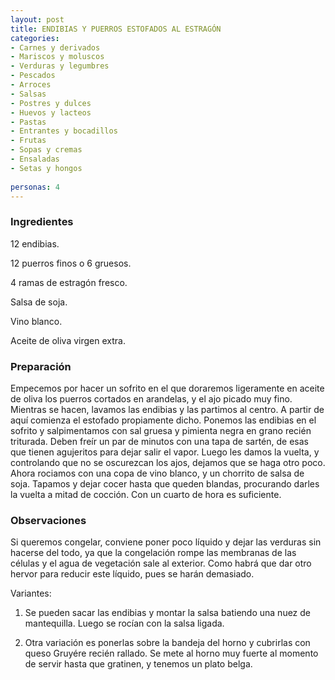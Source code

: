 ```yaml
---
layout: post
title: ENDIBIAS Y PUERROS ESTOFADOS AL ESTRAGÓN
categories:
- Carnes y derivados
- Mariscos y moluscos
- Verduras y legumbres
- Pescados
- Arroces
- Salsas
- Postres y dulces
- Huevos y lacteos
- Pastas
- Entrantes y bocadillos
- Frutas
- Sopas y cremas
- Ensaladas
- Setas y hongos
 
personas: 4 
---
```

<h3>Ingredientes</h3>
12 endibias.

12 puerros finos o 6 gruesos.

4 ramas de estragón fresco.

Salsa de soja.

Vino blanco.

Aceite de oliva virgen extra.

<h3>Preparación</h3>
Empecemos por hacer un sofrito en el que doraremos ligeramente en aceite de oliva los puerros cortados en arandelas, y el ajo picado muy fino. Mientras se hacen, lavamos las endibias y las partimos al centro. A partir de aquí comienza el estofado propiamente dicho. Ponemos las endibias en el sofrito y salpimentamos con sal gruesa y pimienta negra en grano recién triturada. Deben freír un par de minutos con una tapa de sartén, de esas que tienen agujeritos para dejar salir el vapor. Luego les damos la vuelta, y controlando que no se oscurezcan los ajos, dejamos que se haga otro poco. Ahora rociamos con una copa de vino blanco, y un chorrito de salsa de soja. Tapamos y dejar cocer hasta que queden blandas, procurando darles la vuelta a mitad de cocción. Con un cuarto de hora es suficiente.

<h3>Observaciones</h3>
Si queremos congelar, conviene poner poco líquido y dejar las verduras sin hacerse del todo, ya que la congelación rompe las membranas de las células y el agua de vegetación sale al exterior. Como habrá que dar otro hervor para reducir este líquido, pues se harán demasiado.

Variantes:

1) Se pueden sacar las endibias y montar la salsa batiendo una nuez de mantequilla. Luego se rocían con la salsa ligada.

2) Otra variación es ponerlas sobre la bandeja del horno y cubrirlas con queso Gruyére recién rallado. Se mete al horno muy fuerte al momento de servir hasta que gratinen, y tenemos un plato belga.

